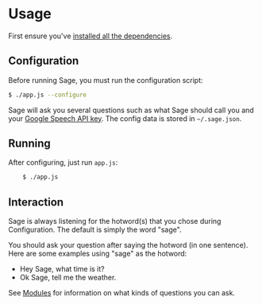 # Usage

First ensure you've [installed all the dependencies](installation.md).

## Configuration

Before running Sage, you must run the configuration script:

```bash
$ ./app.js --configure
```

Sage will ask you several questions such as what Sage should call you and your
[Google Speech API key](installation.md#GoogleAPIs). The config data is stored in
`~/.sage.json`.

## Running

After configuring, just run `app.js`:

```bash
    $ ./app.js
```

## Interaction

Sage is always listening for the hotword(s) that you chose during Configuration.
The default is simply the word "sage".

You should ask your question after saying the hotword (in one sentence). Here
are some examples using "sage" as the hotword:

* Hey Sage, what time is it?
* Ok Sage, tell me the weather.

See [Modules](modules.md) for information on what kinds of questions you can
ask.
